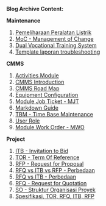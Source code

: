 **Blog Archive Content:**

**Maintenance**

1. [Pemeliharaan Peralatan Listrik](https://github.com/slametsampon/blog-mntc/blob/main/archive/blog/maintenance/maintenance-electrical.mdx)
2. [MoC - Management of Change](https://github.com/slametsampon/blog-mntc/blob/main/archive/blog/maintenance/MoC.mdx)
3. [Dual Vocational Training System](https://github.com/slametsampon/blog-mntc/blob/main/archive/blog/maintenance/sistem-pendidikan-ganda.mdx)
4. [Template laporan troubleshooting](https://github.com/slametsampon/blog-mntc/blob/main/archive/blog/maintenance/template-laporan-troubleshooting.mdx)

**CMMS**

1. [Activities Module](https://github.com/slametsampon/blog-mntc/blob/main/archive/blog/cmms/activities.mdx)
2. [CMMS Introduction](https://github.com/slametsampon/blog-mntc/blob/main/archive/blog/cmms/cmms-introduction.mdx)
3. [CMMS Road Map](https://github.com/slametsampon/blog-mntc/blob/main/archive/blog/cmms/cmms-road-map.mdx)
4. [Equipment Configuration](https://github.com/slametsampon/blog-mntc/blob/main/archive/blog/cmms/equipment-config.mdx)
5. [Module Job Ticket - MJT](https://github.com/slametsampon/blog-mntc/blob/main/archive/blog/cmms/Job-Ticket.mdx)
6. [Markdown Guide](https://github.com/slametsampon/blog-mntc/blob/main/archive/blog/cmms/markdown-guide.mdx)
7. [TBM - Time Base Maintenance](https://github.com/slametsampon/blog-mntc/blob/main/archive/blog/cmms/tbm-module.mdx)
8. [User Role](https://github.com/slametsampon/blog-mntc/blob/main/archive/blog/cmms/user-role.mdx)
9. [Module Work Order - MWO](https://github.com/slametsampon/blog-mntc/tree/main/archive/blog/cmms)

**Project**

1. [ITB - Invitation to Bid](https://github.com/slametsampon/blog-mntc/blob/main/archive/blog/project/itb.mdx)
2. [TOR - Term Of Reference](https://github.com/slametsampon/blog-mntc/blob/main/archive/blog/project/maintenance-tor.mdx)
3. [RFP - Request for Proposal](https://github.com/slametsampon/blog-mntc/blob/main/archive/blog/project/rfp.mdx)
4. [RFQ vs ITB vs RFP - Perbedaan](https://github.com/slametsampon/blog-mntc/blob/main/archive/blog/project/rfq-itb-rfp.mdx)
5. [RFQ vs ITB - Perbedaan](https://github.com/slametsampon/blog-mntc/blob/main/archive/blog/project/rfq-itb.mdx)
6. [RFQ - Request for Quotation](https://github.com/slametsampon/blog-mntc/blob/main/archive/blog/project/rfq.mdx)
7. [SO - Struktur Organisasi Proyek](https://github.com/slametsampon/blog-mntc/blob/main/archive/blog/project/so-epc.mdx)
8. [Spesifikasi, TOR, RFQ, ITB, RFP](https://github.com/slametsampon/blog-mntc/blob/main/archive/blog/project/speck-tor-rfq-itb-rfp.mdx)
